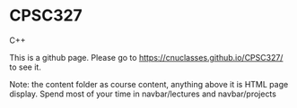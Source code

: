 # CPSC327
C++

This is a github page.  Please go to https://cnuclasses.github.io/CPSC327/ to see it.

Note: the content folder as course content, anything above it is HTML page display.  Spend most of your time in navbar/lectures and navbar/projects
